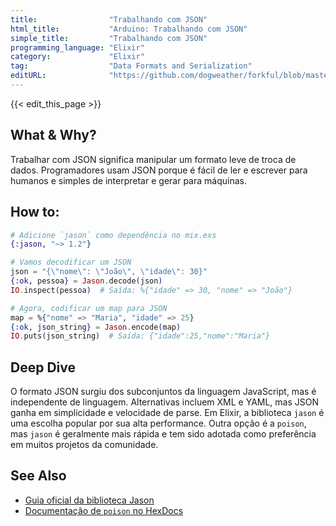 ```yaml
---
title:                "Trabalhando com JSON"
html_title:           "Arduino: Trabalhando com JSON"
simple_title:         "Trabalhando com JSON"
programming_language: "Elixir"
category:             "Elixir"
tag:                  "Data Formats and Serialization"
editURL:              "https://github.com/dogweather/forkful/blob/master/content/pt/elixir/working-with-json.md"
---
```


{{< edit_this_page >}}

## What & Why?
Trabalhar com JSON significa manipular um formato leve de troca de dados. Programadores usam JSON porque é fácil de ler e escrever para humanos e simples de interpretar e gerar para máquinas.

## How to:
```elixir
# Adicione `jason` como dependência no mix.exs
{:jason, "~> 1.2"}

# Vamos decodificar um JSON
json = "{\"nome\": \"João\", \"idade\": 30}"
{:ok, pessoa} = Jason.decode(json)
IO.inspect(pessoa)  # Saída: %{"idade" => 30, "nome" => "João"}

# Agora, codificar um map para JSON
map = %{"nome" => "Maria", "idade" => 25}
{:ok, json_string} = Jason.encode(map)
IO.puts(json_string)  # Saída: {"idade":25,"nome":"Maria"}
```

## Deep Dive
O formato JSON surgiu dos subconjuntos da linguagem JavaScript, mas é independente de linguagem. Alternativas incluem XML e YAML, mas JSON ganha em simplicidade e velocidade de parse. Em Elixir, a biblioteca `jason` é uma escolha popular por sua alta performance. Outra opção é a `poison`, mas `jason` é geralmente mais rápida e tem sido adotada como preferência em muitos projetos da comunidade.

## See Also
- [Guia oficial da biblioteca Jason](https://hexdocs.pm/jason/readme.html)
- [Documentação de `poison` no HexDocs](https://hexdocs.pm/poison/readme.html)
